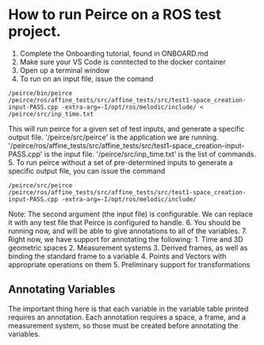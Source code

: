 # How to run Peirce on a ROS test project.

1. Complete the Onboarding tutorial, found in ONBOARD.md
2. Make sure your VS Code is conntected to the docker container
3. Open up a terminal window
4. To run on an input file, issue the comand 
```shell
/peirce/bin/peirce /peirce/ros/affine_tests/src/affine_tests/src/test1-space_creation-input-PASS.cpp -extra-arg=-I/opt/ros/melodic/include/ < /peirce/src/inp_time.txt
```
This will run peirce for a given set of test inputs, and generate a specific output file. '/peirce/src/peirce' is the application we are running. '/peirce/ros/affine_tests/src/affine_tests/src/test1-space_creation-input-PASS.cpp' is the input file. '/peirce/src/inp_time.txt' is the list of commands.
5. To run peirce without a set of pre-determined inputs to generate a specific output file, you can issue the command
```shell
/peirce/src/peirce /peirce/ros/affine_tests/src/affine_tests/src/test1-space_creation-input-PASS.cpp -extra-arg=-I/opt/ros/melodic/include/
```
Note: The second argument (the input file) is configurable. We can replace it with any test file that Peirce is configured to handle.
6. You should be running now, and will be able to give annotations to all of the variables.
7. Right now, we have support for annotating the following:
	1. Time and 3D geometric spaces
	2. Measurement systems
	3. Derived frames, as well as binding the standard frame to a variable
	4. Points and Vectors with appropriate operations on them
	5. Preliminary support for transformations

## Annotating Variables

The important thing here is that each variable in the variable table printed requires an annotation. Each annotation requires a space, a frame, and a measurement system, so those must be created before annotating the variables.